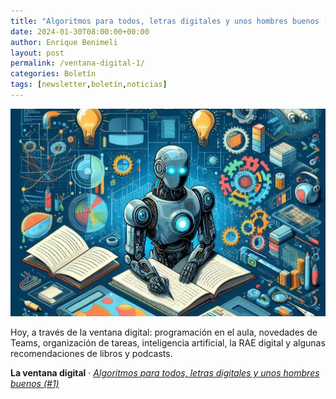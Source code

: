 ```yaml
---
title: "Algoritmos para todos, letras digitales y unos hombres buenos (#1)"
date: 2024-01-30T08:00:00+00:00
author: Enrique Benimeli
layout: post
permalink: /ventana-digital-1/
categories: Boletín
tags: [newsletter,boletín,noticias]
---
```


[![image](assets/images/posts/2024/01/aipr2_illustration_h.jpeg)](https://ebenimeli.substack.com/p/algoritmos-para-todos-letras-digitales)

Hoy, a través de la ventana digital: programación en el aula, novedades de Teams, organización de tareas, inteligencia artificial, la RAE digital y algunas recomendaciones de libros y podcasts.

**La ventana digital** · [*Algoritmos para todos, letras digitales y unos hombres buenos (#1)*](https://ebenimeli.substack.com/p/algoritmos-para-todos-letras-digitales)
